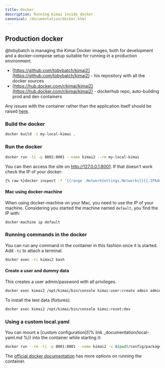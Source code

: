```yaml
---
title: Docker
description: Running Kimai inside docker
canonical: /documentation/docker.html
---
```


## Production docker

@tobybatch is managing the Kimai Docker images, both for development and a docker-compose setup suitable for running in a production environment.

- [https://github.com/tobybatch/kimai2](https://github.com/tobybatch/kimai2) - his repository with all the docker sources
- [https://hub.docker.com/r/kimai/kimai2](https://hub.docker.com/r/kimai/kimai2) - dockerhub repo, auto-building prod and dev containers

Any issues with the container rather than the application itself should be raised [here](https://github.com/tobybatch/kimai2/issues).

### Build the docker

```bash
docker build -t my-local-kimai .
```

### Run the docker

```bash
docker run -ti -p 8001:8001 --name kimai2 --rm my-local-kimai
```

You can then access the site on http://127.0.0.1:8001. If that doesn't work check the IP of your docker:

```bash
{% raw %}docker inspect -f '{{range .NetworkSettings.Networks}}{{.IPAddress}}{{end}}' kimai2{% endraw %}
```

#### Mac using docker-machine

When using docker-machine on your Mac, you need to use the IP of your machine.
Considering you started the machine named `default`, you find the IP with:

```bash
docker-machine ip default
```

### Running commands in the docker

You can run any command in the container in this fashion once it is started.  Add `-ti` to attach a terminal.

```bash
docker exec -ti kimai2 bash
```

#### Create a user and dummy data

This creates a user admin/password with all privileges.
```bash
docker exec kimai2 /opt/kimai/bin/console kimai:user:create admin admin@example.com ROLE_SUPER_ADMIN password
```

To install the test data (fixtures):
```bash
docker exec kimai2 /opt/kimai/bin/console kimai:reset:dev
```

### Using a custom local.yaml

You can mount a [custom configuration]({% link _documentation/local-yaml.md %}) into the container while starting it:
```bash
docker run --rm -ti -p 8001:8001 --name kimai2 -v $(pwd)/config/packages/local.yaml:/opt/kimai/config/packages/local.yaml kimai/kimai2:dev
```

The [official docker documentation](https://docs.docker.com/) has more options on running the container.
